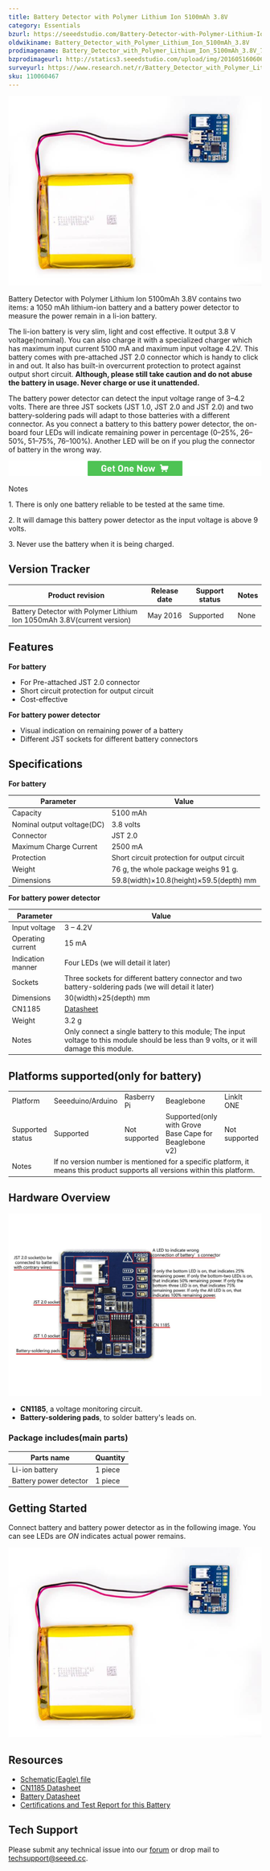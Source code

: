 ```yaml
---
title: Battery Detector with Polymer Lithium Ion 5100mAh 3.8V
category: Essentials
bzurl: https://seeedstudio.com/Battery-Detector-with-Polymer-Lithium-Ion-5100mAh-3.8V-p-2647.html
oldwikiname: Battery_Detector_with_Polymer_Lithium_Ion_5100mAh_3.8V
prodimagename: Battery_Detector_with_Polymer_Lithium_Ion_5100mAh_3.8V_700_s.jpg
bzprodimageurl: http://statics3.seeedstudio.com/upload/img/20160516060632-adaa81.jpg
surveyurl: https://www.research.net/r/Battery_Detector_with_Polymer_Lithium_Ion_5100mAh_3_8V
sku: 110060467
---
```


![](https://raw.githubusercontent.com/SeeedDocument/Battery_Detector_with_Polymer_Lithium_Ion_5100mAh_3.8V/master/img/Battery_Detector_with_Polymer_Lithium_Ion_5100mAh_3.8V_700_s.jpg)

Battery Detector with Polymer Lithium Ion 5100mAh 3.8V contains two items: a 1050 mAh lithium-ion battery and a battery power detector to measure the power remain in a li-ion battery.

The li-ion battery is very slim, light and cost effective. It output 3.8 V voltage(nominal). You can also charge it with a specialized charger which has maximum input current 5100 mA and maximum input voltage 4.2V. This battery comes with pre-attached JST 2.0 connector which is handy to click in and out. It also has built-in overcurrent protection to protect against output short circuit. **Although, please still take caution and do not abuse the battery in usage. Never charge or use it unattended.**

The battery power detector can detect the input voltage range of 3–4.2 volts. There are three JST sockets (JST 1.0, JST 2.0 and JST 2.0) and two battery-soldering pads will adapt to those batteries with a different connector. As you connect a battery to this battery power detector, the on-board four LEDs will indicate remaining power in percentage (0–25%, 26–50%, 51–75%, 76–100%). Another LED will be on if you plug the connector of battery in the wrong way.

[![](https://raw.githubusercontent.com/SeeedDocument/common/master/Get_One_Now_Banner.png)](http://www.seeedstudio.com/Battery-Detector-with-Polymer-Lithium-Ion-5100mAh-38V-p-2647.html)

<div class="admonition note">
<p class="admonition-title">Notes</p>
<p> 1. There is only one battery reliable to be tested at the same time.</p>
<p> 2. It will damage this battery power detector as the input voltage is above 9 volts.</p>
<p> 3. Never use the battery when it is being charged.</p>
</div>


Version Tracker
----------------

| Product revision                                                        | Release date | Support status | Notes |
|-------------------------------------------------------------------------|--------------|----------------|-------|
| Battery Detector with Polymer Lithium Ion 1050mAh 3.8V(current version) | May 2016     | Supported      | None  |


Features
--------

**For battery**

-   For Pre-attached JST 2.0 connector
-   Short circuit protection for output circuit
-   Cost-effective

**For battery power detector**

-   Visual indication on remaining power of a battery
-   Different JST sockets for different battery connectors

Specifications
--------------

**For battery**

| Parameter                  | Value                                       |
|----------------------------|---------------------------------------------|
| Capacity                   | 5100 mAh                                    |
| Nominal output voltage(DC) | 3.8 volts                                   |
| Connector                  | JST 2.0                                     |
| Maximum Charge Current     | 2500 mA                                     |
| Protection                 | Short circuit protection for output circuit |
| Weight                     | 76 g, the whole package weighs 91 g.        |
| Dimensions                 | 59.8(width)×10.8(height)×59.5(depth) mm     |

**For battery power detector**


| Parameter         | Value                                                                                                                                     |
|-------------------|-------------------------------------------------------------------------------------------------------------------------------------------|
| Input voltage     | 3 – 4.2V                                                                                                                                  |
| Operating current | 15 mA                                                                                                                                     |
| Indication manner | Four LEDs (we will detail it later)                                                                                                       |
| Sockets           | Three sockets for different battery connector and two battery-soldering pads (we will detail it later)                                    |
| Dimensions        | 30(width)×25(depth) mm                                                                                                                    |
| CN1185            | [Datasheet](https://raw.githubusercontent.com/SeeedDocument/Battery_Detector_with_Polymer_Lithium_Ion_5100mAh_3.8V/master/res/CN1185_Datasheet.pdf)                                      |
| Weight            | 3.2 g                                                                                                                                     |
| Notes             | Only connect a single battery to this module; The input voltage to this module should be less than 9 volts, or it will damage this module. |

Platforms supported(only for battery)
------------------------
<table>
<tr>
<td>
Platform
</td>
<td>
Seeeduino/Arduino
</td>
<td>
Rasberry Pi
</td>
<td>
Beaglebone
</td>
<td>
LinkIt ONE
</td>
</tr>
<tr>
<td>
Supported status
</td>
<td>
Supported
</td>
<td>
Not supported
</td>
<td>
Supported(only with Grove Base Cape for Beaglebone v2)
</td>
<td>
Not supported
</td>
</tr>
<tr>
<td>
Notes
</td>
<td colspan="5">
If no version number is mentioned for a specific platform, it means this product supports all versions within this platform.
</td>
</tr>
</table>

Hardware Overview
-----------------

![](https://raw.githubusercontent.com/SeeedDocument/Battery_Detector_with_Polymer_Lithium_Ion_5100mAh_3.8V/master/img/Battery_kit-3.7V_520mAh_Battery_power_detector_components_description_1200_s.jpg)

-   **CN1185**, a voltage monitoring circuit.
-   **Battery-soldering pads**, to solder battery's leads on.

### **Package includes**(main parts)

| Parts name             | Quantity |
|------------------------|----------|
| Li-ion battery         | 1 piece  |
| Battery power detector | 1 piece  |

Getting Started
---------------

Connect battery and battery power detector as in the following image. You can see LEDs are *ON* indicates actual power remains.

![](https://raw.githubusercontent.com/SeeedDocument/Battery_Detector_with_Polymer_Lithium_Ion_5100mAh_3.8V/master/img/Battery_Detector_with_Polymer_Lithium_Ion_5100mAh_3.8V_700_s.jpg)

<!-- \[\[|600px|none|Front view \]\] -->


Resources
---------

-   [Schematic(Eagle) file](https://raw.githubusercontent.com/SeeedDocument/Battery_Detector_with_Polymer_Lithium_Ion_5100mAh_3.8V/master/res/110060467_Battery_Detector_with_Polymer_Lithium_Ion_5100mAh_3.8V_Battery_Power_Detector.zip)
-   [CN1185 Datasheet](https://raw.githubusercontent.com/SeeedDocument/Battery_Detector_with_Polymer_Lithium_Ion_5100mAh_3.8V/master/res/CN1185_Datasheet.pdf)
-   [Battery Datasheet](https://raw.githubusercontent.com/SeeedDocument/Battery_Detector_with_Polymer_Lithium_Ion_5100mAh_3.8V/master/res/Battery_Detector_with_Polymer_Lithium_Ion_5100mAh_3.8V_Battery_Datasheet.pdf)
-   [Certifications and Test Report for this Battery](https://raw.githubusercontent.com/SeeedDocument/Battery_Detector_with_Polymer_Lithium_Ion_5100mAh_3.8V/master/res/Certifications_and_Test_Report.zip)


<!-- This Markdown file was created from http://www.seeedstudio.com/wiki/Battery_Detector_with_Polymer_Lithium_Ion_5100mAh_3.8V -->

## Tech Support
Please submit any technical issue into our [forum](http://forum.seeedstudio.com/) or drop mail to techsupport@seeed.cc. 